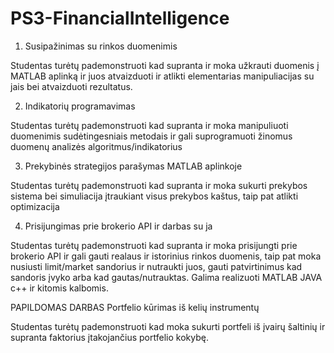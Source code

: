 # PS3-FinancialIntelligence
1. Susipažinimas su rinkos duomenimis 

  Studentas turėtų pademonstruoti kad supranta ir moka užkrauti duomenis į MATLAB aplinką ir juos atvaizduoti ir atlikti elementarias manipuliacijas su jais bei atvaizduoti rezultatus.

2. Indikatorių programavimas

  Studentas turėtų pademonstruoti kad supranta ir moka manipuliuoti duomenimis sudėtingesniais metodais ir gali suprogramuoti žinomus duomenų analizės algoritmus/indikatorius

3. Prekybinės strategijos parašymas MATLAB aplinkoje

  Studentas turėtų pademonstruoti kad supranta ir moka sukurti prekybos sistema bei simuliacija įtraukiant visus prekybos kaštus, taip pat atlikti optimizacija

4. Prisijungimas prie brokerio API ir darbas su ja

  Studentas turėtų pademonstruoti kad supranta ir moka prisijungti prie brokerio API ir gali gauti realaus ir istorinius rinkos duomenis, taip pat moka nusiusti limit/market sandorius ir nutraukti juos, gauti patvirtinimus kad sandoris įvyko arba kad gautas/nutrauktas. Galima realizuoti MATLAB JAVA c++ ir kitomis kalbomis.

PAPILDOMAS DARBAS Portfelio kūrimas iš kelių instrumentų

  Studentas turėtų pademonstruoti kad moka sukurti portfeli iš įvairų šaltinių ir supranta faktorius įtakojančius portfelio kokybę.
